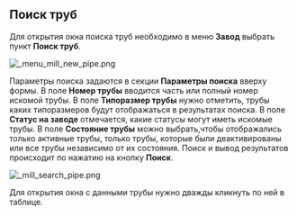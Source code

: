 ﻿
## Поиск труб 

Для открытия окна поиска труб необходимо в меню **Завод** выбрать пункт **Поиск труб**.

![_menu_mill_new_pipe.png](./images/_menu_mill_new_pipe.png "")

Параметры поиска задаются в секции **Параметры поиска** вверху формы. В поле **Номер трубы** вводится часть или полный номер искомой трубы. В поле  **Типоразмер трубы** нужно отметить, трубы каких типоразмеров будут отображаться в результатах поиска. В поле **Статус на заводе** отмечается, какие статусы могут иметь искомые трубы. В поле **Состояние трубы** можно выбрать,чтобы отображались только активные трубы, только трубы, которые были деактивированы или все трубы независимо от их состояния. 
Поиск и вывод результатов происходит по нажатию на кнопку **Поиск**.

![_mill_search_pipe.png](./images/_mill_search_pipe.png "")

Для открытия окна с данными трубы нужно дважды кликнуть по ней в таблице.